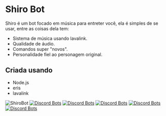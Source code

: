 Shiro Bot
=========

Shiro é um bot focado em música para entreter você, ela é simples de se usar, entre as coisas dela tem:
- Sistema de música usando lavalink.
- Qualidade de áudio.
- Comandos super "novos".
- Personalidade fiel ao personagem original.


Criada usando
-------------
- Node.js
- eris
- lavalink

![ShiroBot](https://cdn.discordapp.com/attachments/568875189060763658/623740989252698133/thumb-1920-567640.jpg)
[![Discord Bots](https://discordbots.org/api/widget/status/481289027753082890.svg)](https://discordbots.org/bot/481289027753082890) [![Discord Bots](https://discordbots.org/api/widget/upvotes/481289027753082890.svg?noavatar=true)](https://discordbots.org/bot/481289027753082890) [![Discord Bots](https://discordbots.org/api/widget/servers/481289027753082890.svg?noavatar=true)](https://discordbots.org/bot/481289027753082890) [![Discord Bots](https://discordbots.org/api/widget/lib/481289027753082890.svg?noavatar=true)](https://discordbots.org/bot/481289027753082890) [![Discord Bots](https://discordbots.org/api/widget/owner/481289027753082890.svg?noavatar=true)](https://discordbots.org/bot/481289027753082890)
